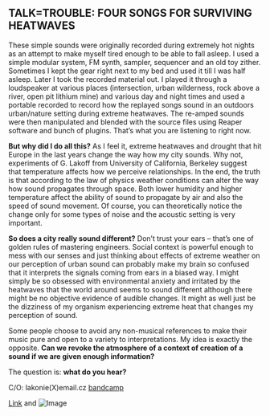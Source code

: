 ## TALK=TROUBLE: FOUR SONGS FOR SURVIVING HEATWAVES

These simple sounds were originally recorded during extremely hot nights as an attempt to make myself tired enough to be able to fall asleep. I used a simple modular system, FM synth, sampler, sequencer and an old toy zither. Sometimes I kept the gear right next to my bed and used it till I was half asleep. Later I took the recorded material out. I played it through a loudspeaker at various places (intersection, urban wilderness, rock above a river, open pit lithium mine) and various day and night times and used a portable recorded to record how the replayed songs sound in an outdoors urban/nature setting during extreme heatwaves. The re-amped sounds were then manipulated and blended with the source files using Reaper software and bunch of plugins. That’s what you are listening to right now. 

**But why did I do all this?** As I feel it, extreme heatwaves and drought that hit Europe in the last years change the way how my city sounds. Why not, experiments of G. Lakoff from University of California, Berkeley suggest that temperature affects how we perceive relationships. In the end, the truth is that according to the law of physics weather conditions can alter the way how sound propagates through space. Both lower humidity and higher temperature affect the ability of sound to propagate by air and also the speed of sound movement. Of course, you can theoretically notice the change only for some types of noise and the acoustic setting is very important. 

**So does a city really sound different?**  Don’t trust your ears – that’s one of golden rules of mastering engineers. Social context is powerful enough to mess with our senses and just thinking about effects of extreme weather on our perception of urban sound can probably make my brain so confused that it interprets the signals coming from ears in a biased way. I might simply be so obsessed with environmental anxiety and irritated by the heatwaves that the world around seems to sound different although there might be no objective evidence of audible changes. It might as well just be the dizziness of my organism experiencing extreme heat that changes my perception of sound. 

Some people choose to avoid any non-musical references to make their music pure and open to a variety to interpretations. My idea is exactly the opposite. **Can we revoke the atmosphere of a context of creation of a sound if we are given enough information?** 

The question is: **what do you hear?**

C/O:
lakonie(X)email.cz
[bandcamp](https://talkistrouble.bandcamp.com)


[Link](url) and ![Image](src)
